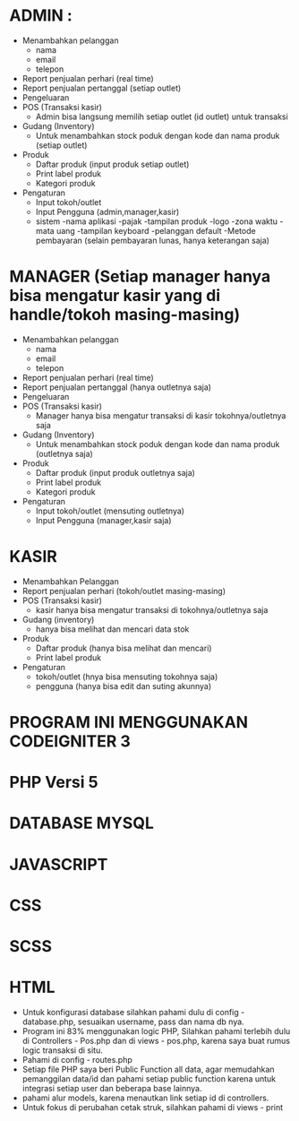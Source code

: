# ADMIN :
- Menambahkan pelanggan
  - nama
  - email
  - telepon
- Report penjualan perhari (real time)
- Report penjualan pertanggal (setiap outlet)
- Pengeluaran
- POS (Transaksi kasir)
  - Admin bisa langsung memilih setiap outlet (id outlet) untuk transaksi
- Gudang (Inventory)
  - Untuk menambahkan stock poduk dengan kode dan nama produk (setiap outlet)
- Produk
  - Daftar produk (input produk setiap outlet)
  - Print label produk
  - Kategori produk
- Pengaturan
  - Input tokoh/outlet
  - Input Pengguna (admin,manager,kasir)
  - sistem
    -nama aplikasi
    -pajak
    -tampilan produk
    -logo
    -zona waktu
    -mata uang
    -tampilan keyboard
    -pelanggan default
  -Metode pembayaran (selain pembayaran lunas, hanya keterangan saja)

# MANAGER (Setiap manager hanya bisa mengatur kasir yang di handle/tokoh masing-masing)
- Menambahkan pelanggan
  - nama
  - email
  - telepon
- Report penjualan perhari (real time)
- Report penjualan pertanggal (hanya outletnya saja)
- Pengeluaran
- POS (Transaksi kasir)
  - Manager hanya bisa mengatur transaksi di kasir tokohnya/outletnya saja
- Gudang (Inventory)
  - Untuk menambahkan stock poduk dengan kode dan nama produk (outletnya saja)
- Produk
  - Daftar produk (input produk outletnya saja)
  - Print label produk
  - Kategori produk
- Pengaturan
  - Input tokoh/outlet (mensuting outletnya)
  - Input Pengguna (manager,kasir saja)

# KASIR
- Menambahkan Pelanggan
- Report penjualan perhari (tokoh/outlet masing-masing)
- POS (Transaksi kasir)
  - kasir hanya bisa mengatur transaksi di tokohnya/outletnya saja
- Gudang (inventory)
  - hanya bisa melihat dan mencari data stok
- Produk
  - Daftar produk (hanya bisa melihat dan mencari)
  - Print label produk
- Pengaturan
  - tokoh/outlet (hnya bisa mensuting tokohnya saja)
  - pengguna (hanya bisa edit dan suting akunnya)
 
# PROGRAM INI MENGGUNAKAN CODEIGNITER 3
# PHP Versi 5
# DATABASE MYSQL
# JAVASCRIPT
# CSS
# SCSS
# HTML

- Untuk konfigurasi database silahkan pahami dulu di config - database.php, sesuaikan username, pass dan nama db nya.
- Program ini 83% menggunakan logic PHP, Silahkan pahami terlebih dulu di Controllers - Pos.php dan di views - pos.php, karena saya buat rumus logic transaksi di situ.
- Pahami di config - routes.php
- Setiap file PHP saya beri Public Function all data, agar memudahkan pemanggilan data/id dan pahami setiap public function karena untuk integrasi setiap user dan beberapa base lainnya.
- pahami alur models, karena menautkan link setiap id di controllers.
- Untuk fokus di perubahan cetak struk, silahkan pahami di views - print
  
